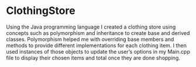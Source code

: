 # ClothingStore
Using the Java programming language I created a clothing store using concepts such as polymorphism and inheritance to create base and derived classes. Polymorphism helped me with overriding base members and methods to provide different implementations for each clothing item. I then used instances of those objects to update the user’s options in my Main.cpp file to display their chosen items and total once they are done shopping.
